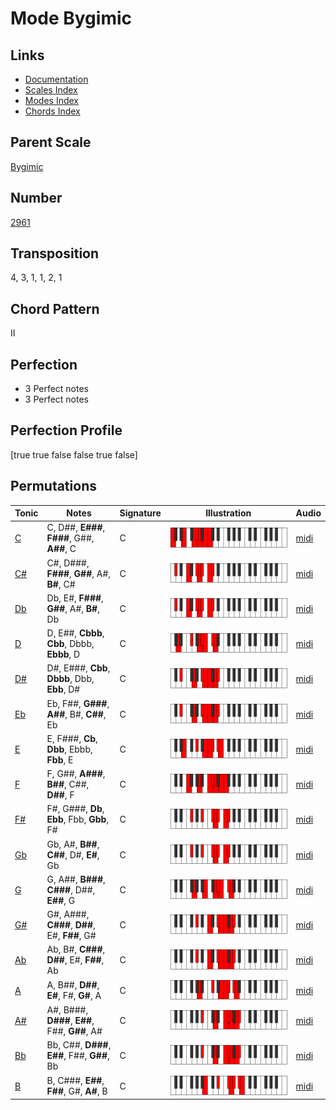 # Mode Bygimic

## Links

- [Documentation](README.md)
- [Scales Index](Scales.md)
- [Modes Index](Modes.md)
- [Chords Index](Chords.md)

## Parent Scale

[Bygimic](ScaleBygimic.md)

## Number

[2961](https://ianring.com/musictheory/scales/2961)

## Transposition

4, 3, 1, 1, 2, 1

## Chord Pattern

II

## Perfection

- 3 Perfect notes
- 3 Perfect notes

## Perfection Profile

[true true false false true false]

## Permutations

| Tonic | Notes | Signature | Illustration | Audio |
|-------|-------|-----------|--------------|-------|
| [C](ModeCNaturalBygimic.md) | C, D##, **E###**, **F###**, G##, **A##**, C | C | ![CNaturalBygimic](ModeCNaturalBygimic.png) | [midi](https://github.com/edipermadi/music/blob/main/docs/ModeCNaturalBygimic.mid?raw=true) |
| [C#](ModeCSharpBygimic.md) | C#, D###, **F###**, **G##**, A#, **B#**, C# | C | ![CSharpBygimic](ModeCSharpBygimic.png) | [midi](https://github.com/edipermadi/music/blob/main/docs/ModeCSharpBygimic.mid?raw=true) |
| [Db](ModeDFlatBygimic.md) | Db, E#, **F###**, **G##**, A#, **B#**, Db | C | ![DFlatBygimic](ModeDFlatBygimic.png) | [midi](https://github.com/edipermadi/music/blob/main/docs/ModeDFlatBygimic.mid?raw=true) |
| [D](ModeDNaturalBygimic.md) | D, E##, **Cbbb**, **Cbb**, Dbbb, **Ebbb**, D | C | ![DNaturalBygimic](ModeDNaturalBygimic.png) | [midi](https://github.com/edipermadi/music/blob/main/docs/ModeDNaturalBygimic.mid?raw=true) |
| [D#](ModeDSharpBygimic.md) | D#, E###, **Cbb**, **Dbbb**, Dbb, **Ebb**, D# | C | ![DSharpBygimic](ModeDSharpBygimic.png) | [midi](https://github.com/edipermadi/music/blob/main/docs/ModeDSharpBygimic.mid?raw=true) |
| [Eb](ModeEFlatBygimic.md) | Eb, F##, **G###**, **A##**, B#, **C##**, Eb | C | ![EFlatBygimic](ModeEFlatBygimic.png) | [midi](https://github.com/edipermadi/music/blob/main/docs/ModeEFlatBygimic.mid?raw=true) |
| [E](ModeENaturalBygimic.md) | E, F###, **Cb**, **Dbb**, Ebbb, **Fbb**, E | C | ![ENaturalBygimic](ModeENaturalBygimic.png) | [midi](https://github.com/edipermadi/music/blob/main/docs/ModeENaturalBygimic.mid?raw=true) |
| [F](ModeFNaturalBygimic.md) | F, G##, **A###**, **B##**, C##, **D##**, F | C | ![FNaturalBygimic](ModeFNaturalBygimic.png) | [midi](https://github.com/edipermadi/music/blob/main/docs/ModeFNaturalBygimic.mid?raw=true) |
| [F#](ModeFSharpBygimic.md) | F#, G###, **Db**, **Ebb**, Fbb, **Gbb**, F# | C | ![FSharpBygimic](ModeFSharpBygimic.png) | [midi](https://github.com/edipermadi/music/blob/main/docs/ModeFSharpBygimic.mid?raw=true) |
| [Gb](ModeGFlatBygimic.md) | Gb, A#, **B##**, **C##**, D#, **E#**, Gb | C | ![GFlatBygimic](ModeGFlatBygimic.png) | [midi](https://github.com/edipermadi/music/blob/main/docs/ModeGFlatBygimic.mid?raw=true) |
| [G](ModeGNaturalBygimic.md) | G, A##, **B###**, **C###**, D##, **E##**, G | C | ![GNaturalBygimic](ModeGNaturalBygimic.png) | [midi](https://github.com/edipermadi/music/blob/main/docs/ModeGNaturalBygimic.mid?raw=true) |
| [G#](ModeGSharpBygimic.md) | G#, A###, **C###**, **D##**, E#, **F##**, G# | C | ![GSharpBygimic](ModeGSharpBygimic.png) | [midi](https://github.com/edipermadi/music/blob/main/docs/ModeGSharpBygimic.mid?raw=true) |
| [Ab](ModeAFlatBygimic.md) | Ab, B#, **C###**, **D##**, E#, **F##**, Ab | C | ![AFlatBygimic](ModeAFlatBygimic.png) | [midi](https://github.com/edipermadi/music/blob/main/docs/ModeAFlatBygimic.mid?raw=true) |
| [A](ModeANaturalBygimic.md) | A, B##, **D##**, **E#**, F#, **G#**, A | C | ![ANaturalBygimic](ModeANaturalBygimic.png) | [midi](https://github.com/edipermadi/music/blob/main/docs/ModeANaturalBygimic.mid?raw=true) |
| [A#](ModeASharpBygimic.md) | A#, B###, **D###**, **E##**, F##, **G##**, A# | C | ![ASharpBygimic](ModeASharpBygimic.png) | [midi](https://github.com/edipermadi/music/blob/main/docs/ModeASharpBygimic.mid?raw=true) |
| [Bb](ModeBFlatBygimic.md) | Bb, C##, **D###**, **E##**, F##, **G##**, Bb | C | ![BFlatBygimic](ModeBFlatBygimic.png) | [midi](https://github.com/edipermadi/music/blob/main/docs/ModeBFlatBygimic.mid?raw=true) |
| [B](ModeBNaturalBygimic.md) | B, C###, **E##**, **F##**, G#, **A#**, B | C | ![BNaturalBygimic](ModeBNaturalBygimic.png) | [midi](https://github.com/edipermadi/music/blob/main/docs/ModeBNaturalBygimic.mid?raw=true) |

